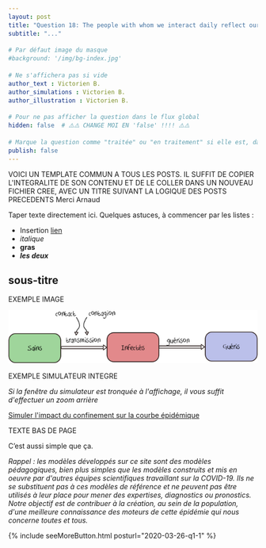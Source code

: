 ```yaml
---
layout: post
title: "Question 18: The people with whom we interact daily reflect our interpersonal network: what is the influence of this network's shape on the spread of the virus?"
subtitle: "..."

# Par défaut image du masque
#background: '/img/bg-index.jpg'

# Ne s'affichera pas si vide
author_text : Victorien B.
author_simulations : Victorien B.
author_illustration : Victorien B.

# Pour ne pas afficher la question dans le flux global
hidden: false  # ⚠️⚠️ CHANGE MOI EN 'false' !!!! ⚠️⚠️

# Marque la question comme "traitée" ou "en traitement" si elle est, dans cette ordre, publiée ou non
publish: false
---
```


VOICI UN TEMPLATE COMMUN A TOUS LES POSTS. IL SUFFIT DE COPIER L'INTEGRALITE DE SON CONTENU 
ET DE LE COLLER DANS UN NOUVEAU FICHIER CREE, AVEC UN TITRE SUIVANT LA LOGIQUE DES POSTS PRECEDENTS
Merci
Arnaud


Taper texte directement ici. 
Quelques astuces, à commencer par les listes :
- Insertion [lien](https://covprehension.org/)
- *italique*
- **gras**
- ***les deux***

## sous-titre

EXEMPLE IMAGE

<img src="/img/posts/Q10-1.jpg" class="full-size">


EXEMPLE SIMULATEUR INTEGRE

*Si la fenêtre du simulateur est tronquée à l'affichage, il vous suffit d'effectuer un zoom arrière*

<a href="#" class="btn btn-primary" 
onclick="loadIframeSimulator(10, this); return false;">Simuler l'impact du confinement sur la courbe épidémique</a>
<div class="iframeContainer"></div>


TEXTE BAS DE PAGE

C’est aussi simple que ça.

*Rappel : les modèles développés sur ce site sont des modèles pédagogiques, bien plus simples que les modèles construits et mis en oeuvre par d'autres équipes scientifiques travaillant sur la COVID-19. Ils ne se substituent pas à ces modèles de référence et ne peuvent pas être utilisés à leur place pour mener des expertises, diagnostics ou pronostics. Notre objectif est de contribuer à la création, au sein de la population, d'une meilleure connaissance des moteurs de cette épidémie qui nous concerne toutes et tous.*  

{% include seeMoreButton.html posturl="2020-03-26-q1-1" %}
